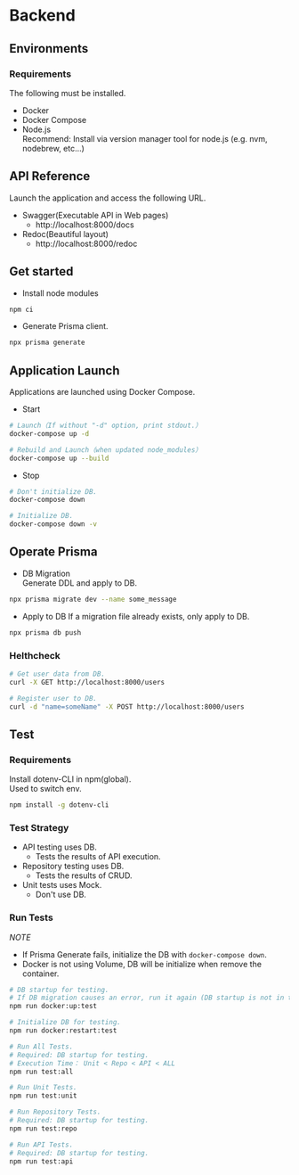 # Backend
## Environments

### Requirements
The following must be installed.
- Docker
- Docker Compose
-  Node.js  
  Recommend: Install via version manager tool for node.js (e.g. nvm, nodebrew, etc...)

## API Reference

Launch the application and access the following URL.   
* Swagger(Executable API in Web pages) 
  * http://localhost:8000/docs  
* Redoc(Beautiful layout) 
  * http://localhost:8000/redoc


## Get started
- Install node modules

```Bash
npm ci
```

- Generate Prisma client.

```bash
npx prisma generate
```

## Application Launch
Applications are launched using Docker Compose.

- Start

```Bash
# Launch（If without "-d" option, print stdout.）
docker-compose up -d

# Rebuild and Launch（when updated node_modules）
docker-compose up --build
```

- Stop

```bash
# Don't initialize DB.
docker-compose down

# Initialize DB.
docker-compose down -v
```

## Operate Prisma

- DB Migration  
  Generate DDL and apply to DB.

```Bash
npx prisma migrate dev --name some_message
```

- Apply to DB
  If a migration file already exists, only apply to DB.

```bash
npx prisma db push
```

### Helthcheck

```bash
# Get user data from DB.
curl -X GET http://localhost:8000/users

# Register user to DB.
curl -d "name=someName" -X POST http://localhost:8000/users

```

## Test

### Requirements
Install dotenv-CLI in npm(global).  
Used to switch env.

```bash
npm install -g dotenv-cli
```

### Test Strategy
* API testing uses DB.
  * Tests the results of API execution.
* Repository testing uses DB.
  * Tests the results of CRUD.
* Unit tests uses Mock.
  * Don't use DB.

### Run Tests

*NOTE*
* If Prisma Generate fails, initialize the DB with `docker-compose down`.    
* Docker is not using Volume, DB will be initialize when remove the container.    


```bash
# DB startup for testing.
# If DB migration causes an error, run it again (DB startup is not in time).
npm run docker:up:test

# Initialize DB for testing.
npm run docker:restart:test

# Run All Tests.
# Required: DB startup for testing.
# Execution Time： Unit < Repo < API < ALL
npm run test:all

# Run Unit Tests.
npm run test:unit

# Run Repository Tests.
# Required: DB startup for testing.
npm run test:repo

# Run API Tests.
# Required: DB startup for testing.
npm run test:api

```



